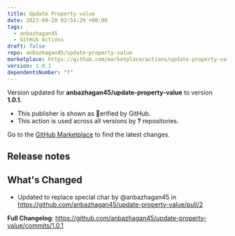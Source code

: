 ```yaml
---
title: Update Property value
date: 2023-09-20 02:54:29 +00:00
tags:
  - anbazhagan45
  - GitHub Actions
draft: false
repo: anbazhagan45/update-property-value
marketplace: https://github.com/marketplace/actions/update-property-value
version: 1.0.1
dependentsNumber: "?"
---
```



Version updated for **anbazhagan45/update-property-value** to version **1.0.1**.
- This publisher is shown as erified by GitHub.
- This action is used across all versions by **?** repositories.

Go to the [GitHub Marketplace](https://github.com/marketplace/actions/update-property-value) to find the latest changes.

## Release notes

## What's Changed
* Updated to replace special char by @anbazhagan45 in https://github.com/anbazhagan45/update-property-value/pull/2


**Full Changelog**: https://github.com/anbazhagan45/update-property-value/commits/1.0.1
